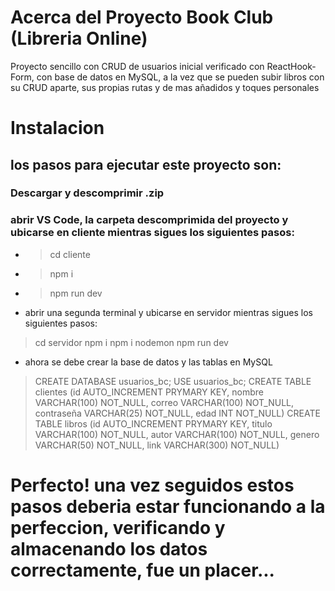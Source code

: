 # Acerca del Proyecto Book Club (Libreria Online)

Proyecto sencillo con CRUD de usuarios inicial verificado con ReactHook-Form, con base de datos en MySQL, a la vez que se pueden subir libros con su CRUD aparte, sus propias rutas y de mas añadidos y toques personales

# Instalacion

## los pasos para ejecutar este proyecto son:
### Descargar y descomprimir .zip

### abrir VS Code, la carpeta descomprimida del proyecto y ubicarse en cliente mientras sigues los siguientes pasos:
* > cd cliente
* > npm i
* > npm run dev

* abrir una segunda terminal y ubicarse en servidor mientras sigues los siguientes pasos:
> cd servidor
> npm i
> npm i nodemon
> npm run dev

* ahora se debe crear la base de datos y las tablas en MySQL
> CREATE DATABASE usuarios_bc;
> USE usuarios_bc;
> CREATE TABLE clientes (id AUTO_INCREMENT PRYMARY KEY, nombre VARCHAR(100) NOT_NULL, correo VARCHAR(100) NOT_NULL, contraseña VARCHAR(25) NOT_NULL, edad INT NOT_NULL)
> CREATE TABLE libros (id AUTO_INCREMENT PRYMARY KEY, titulo VARCHAR(100) NOT_NULL, autor VARCHAR(100) NOT_NULL, genero VARCHAR(50) NOT_NULL, link VARCHAR(300) NOT_NULL)

# Perfecto! una vez seguidos estos pasos deberia estar funcionando a la perfeccion, verificando y almacenando los datos correctamente, fue un placer...
